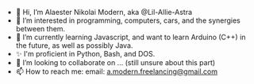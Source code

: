 - 👋 Hi, I’m Alaester Nikolai Modern, aka @Lil-Allie-Astra
- 👀 I’m interested in programming, computers, cars, and the synergies between them.
- 🌱 I’m currently learning Javascript, and want to learn Arduino (C++) in the future, as well as possibly Java.
- ✨ I'm proficient in Python, Bash, and DOS.
- 💞️ I’m looking to collaborate on ... (still unsure about this part)
- 📫 How to reach me: email: a.modern.freelancing@gmail.com

<!---
Lil-Allie-Astra/Lil-Allie-Astra is a ✨ special ✨ repository because its `README.md` (this file) appears on your GitHub profile.
You can click the Preview link to take a look at your changes.
--->
